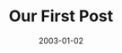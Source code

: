 ---
title: "Our First Post"
link: "/"
month: "Jan"
year: 2003
day: 2
date: 2003-01-02
lang: "en"
---